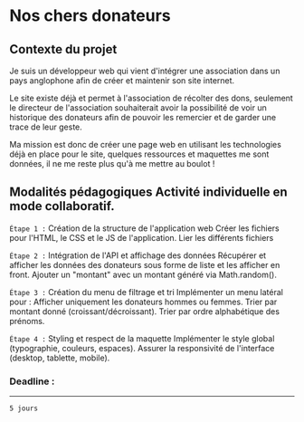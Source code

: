 # Nos chers donateurs #



## Contexte du projet ##

Je suis un développeur web qui vient d'intégrer une association dans un pays anglophone afin de créer et maintenir son site internet.

Le site existe déjà et permet à l'association de récolter des dons, seulement le directeur de l'association souhaiterait avoir la possibilité de voir un historique des donateurs afin de pouvoir les remercier et de garder une trace de leur geste.

Ma mission est donc de créer une page web en utilisant les technologies déjà en place pour le site, quelques ressources et maquettes me sont données, il ne me reste plus qu'à me mettre au boulot !


Modalités pédagogiques
Activité individuelle en mode collaboratif.
---

``Étape 1 :`` Création de la structure de l'application web
Créer les fichiers pour l'HTML, le CSS et le JS de l'application.
Lier les différents fichiers


``Étape 2 :`` Intégration de l'API et affichage des données
Récupérer et afficher les données des donateurs sous forme de liste et les afficher en front.
Ajouter un "montant" avec un montant généré via Math.random().



``Étape 3 :`` Création du menu de filtrage et tri
Implémenter un menu latéral pour :
Afficher uniquement les donateurs hommes ou femmes.
Trier par montant donné (croissant/décroissant).
Trier par ordre alphabétique des prénoms.



``Étape 4 :`` Styling et respect de la maquette
Implémenter le style global (typographie, couleurs, espaces).
Assurer la responsivité de l'interface (desktop, tablette, mobile).



### Deadline : ###
---
``5 jours``

